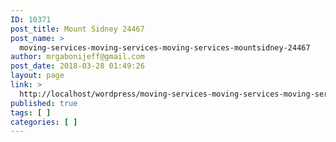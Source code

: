 ```yaml
---
ID: 10371
post_title: Mount Sidney 24467
post_name: >
  moving-services-moving-services-moving-services-mountsidney-24467
author: mrgabonijeff@gmail.com
post_date: 2018-03-28 01:49:26
layout: page
link: >
  http://localhost/wordpress/moving-services-moving-services-moving-services-mountsidney-24467/
published: true
tags: [ ]
categories: [ ]
---
```

